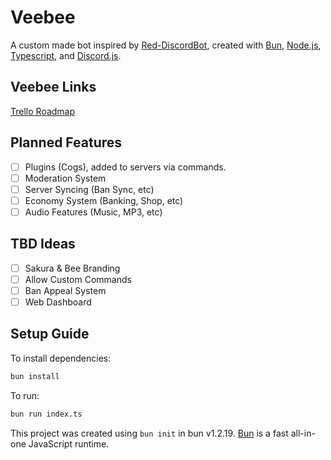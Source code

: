 # Veebee

A custom made bot inspired by [Red-DiscordBot](https://github.com/Cog-Creators/Red-DiscordBot), created with [Bun](https://bun.com/), [Node.js](https://nodejs.org/), [Typescript](https://www.typescriptlang.org/), and [Discord.js](https://discordjs.guide/).

## Veebee Links
[Trello Roadmap](https://trello.com/b/UiHToYsG/veebee-roadmap)

## Planned Features
- [ ] Plugins (Cogs), added to servers via commands.
- [ ] Moderation System
- [ ] Server Syncing (Ban Sync, etc)
- [ ] Economy System (Banking, Shop, etc)
- [ ] Audio Features (Music, MP3, etc)

## TBD Ideas
- [ ] Sakura & Bee Branding
- [ ] Allow Custom Commands
- [ ] Ban Appeal System
- [ ] Web Dashboard

## Setup Guide

To install dependencies:

```bash
bun install
```

To run:

```bash
bun run index.ts
```

This project was created using `bun init` in bun v1.2.19. [Bun](https://bun.com) is a fast all-in-one JavaScript runtime.
